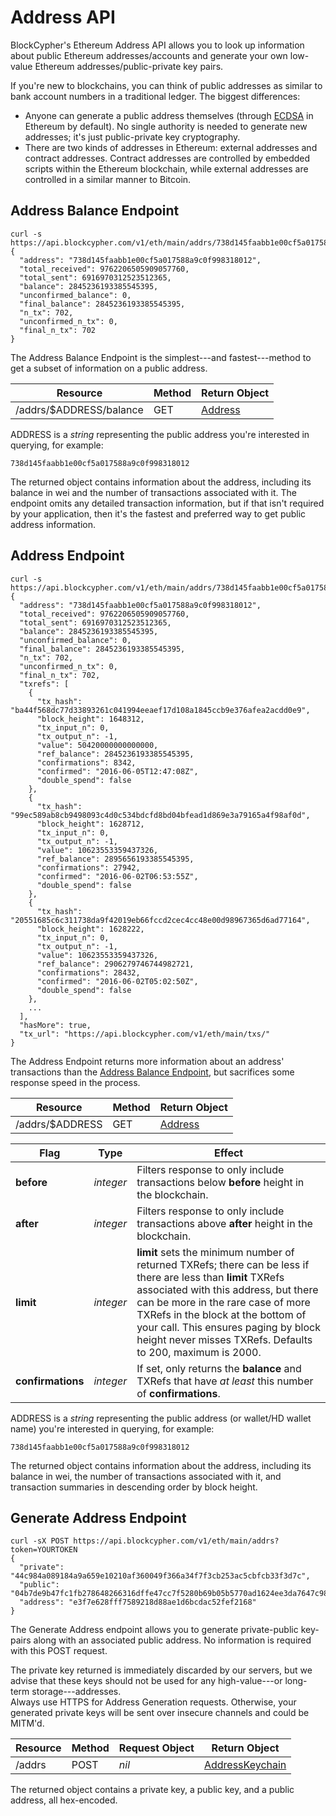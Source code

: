 # Address API

BlockCypher's Ethereum Address API allows you to look up information about public Ethereum addresses/accounts and generate your own low-value Ethereum addresses/public-private key pairs.

If you're new to blockchains, you can think of public addresses as similar to bank account numbers in a traditional ledger. The biggest differences:

- Anyone can generate a public address themselves (through [ECDSA](https://en.wikipedia.org/wiki/Elliptic_Curve_Digital_Signature_Algorithm) in Ethereum by default). No single authority is needed to generate new addresses; it's just public-private key cryptography.
- There are two kinds of addresses in Ethereum: external addresses and contract addresses. Contract addresses are controlled by embedded scripts within the Ethereum blockchain, while external addresses are controlled in a similar manner to Bitcoin.

## Address Balance Endpoint

```shell
curl -s https://api.blockcypher.com/v1/eth/main/addrs/738d145faabb1e00cf5a017588a9c0f998318012/balance
{
  "address": "738d145faabb1e00cf5a017588a9c0f998318012",
  "total_received": 9762206505909057760,
  "total_sent": 6916970312523512365,
  "balance": 2845236193385545395,
  "unconfirmed_balance": 0,
  "final_balance": 2845236193385545395,
  "n_tx": 702,
  "unconfirmed_n_tx": 0,
  "final_n_tx": 702
}
```

The Address Balance Endpoint is the simplest---and fastest---method to get a subset of information on a public address.

Resource | Method | Return Object
-------- | ------ | -------------
/addrs/$ADDRESS/balance | GET | [Address](#address)

ADDRESS is a *string* representing the public address you're interested in querying, for example:

`738d145faabb1e00cf5a017588a9c0f998318012`

The returned object contains information about the address, including its balance in wei and the number of transactions associated with it. The endpoint omits any detailed transaction information, but if that isn't required by your application, then it's the fastest and preferred way to get public address information.

## Address Endpoint

```shell
curl -s https://api.blockcypher.com/v1/eth/main/addrs/738d145faabb1e00cf5a017588a9c0f998318012
{
  "address": "738d145faabb1e00cf5a017588a9c0f998318012",
  "total_received": 9762206505909057760,
  "total_sent": 6916970312523512365,
  "balance": 2845236193385545395,
  "unconfirmed_balance": 0,
  "final_balance": 2845236193385545395,
  "n_tx": 702,
  "unconfirmed_n_tx": 0,
  "final_n_tx": 702,
  "txrefs": [
    {
      "tx_hash": "ba44f568dc77d33893261c041994eeaef17d108a1845ccb9e376afea2acdd0e9",
      "block_height": 1648312,
      "tx_input_n": 0,
      "tx_output_n": -1,
      "value": 50420000000000000,
      "ref_balance": 2845236193385545395,
      "confirmations": 8342,
      "confirmed": "2016-06-05T12:47:08Z",
      "double_spend": false
    },
    {
      "tx_hash": "99ec589ab8cb9498093c4d0c534bdcfd8bd04bfead1d869e3a79165a4f98af0d",
      "block_height": 1628712,
      "tx_input_n": 0,
      "tx_output_n": -1,
      "value": 10623553359437326,
      "ref_balance": 2895656193385545395,
      "confirmations": 27942,
      "confirmed": "2016-06-02T06:53:55Z",
      "double_spend": false
    },
    {
      "tx_hash": "20551685c6c311738da9f42019eb66fccd2cec4cc48e00d98967365d6ad77164",
      "block_height": 1628222,
      "tx_input_n": 0,
      "tx_output_n": -1,
      "value": 10623553359437326,
      "ref_balance": 2906279746744982721,
      "confirmations": 28432,
      "confirmed": "2016-06-02T05:02:50Z",
      "double_spend": false
    },
    ...
  ],
  "hasMore": true,
  "tx_url": "https://api.blockcypher.com/v1/eth/main/txs/"
}
```

The Address Endpoint returns more information about an address' transactions than the [Address Balance Endpoint](#address-balance-endpoint), but sacrifices some response speed in the process.

Resource | Method | Return Object
-------- | ------ | -------------
/addrs/$ADDRESS | GET | [Address](#address)

Flag | Type | Effect
---- | ---- | ------
**before** | *integer* | Filters response to only include transactions below **before** height in the blockchain.
**after** | *integer* | Filters response to only include transactions above **after** height in the blockchain.
**limit** | *integer* | **limit** sets the minimum number of returned TXRefs; there can be less if there are less than **limit** TXRefs associated with this address, but there can be more in the rare case of more TXRefs in the block at the bottom of your call. This ensures paging by block height never misses TXRefs. Defaults to 200, maximum is 2000.
**confirmations** | *integer* | If set, only returns the **balance** and TXRefs that have *at least* this number of **confirmations**.

ADDRESS is a *string* representing the public address (or wallet/HD wallet name) you're interested in querying, for example:

`738d145faabb1e00cf5a017588a9c0f998318012`

The returned object contains information about the address, including its balance in wei, the number of transactions associated with it, and transaction summaries in descending order by block height.

## Generate Address Endpoint

```shell
curl -sX POST https://api.blockcypher.com/v1/eth/main/addrs?token=YOURTOKEN
{
  "private": "44c984a089184a9a659e10210af360049f366a34f7f3cb253ac5cbfcb33f3d7c",
  "public": "04b7de9b47fc1fb278648266316dffe47cc7f5280b69b05b5770ad1624ee3da7647c98ade5e4c35b99e606535eaca54db0f913c8aa1fa7226f15b9996325d0989d",
  "address": "e3f7e628fff7589218d88ae1d6bcdac52fef2168"
}
```

The Generate Address endpoint allows you to generate private-public key-pairs along with an associated public address. No information is required with this POST request.

<aside class="success">
The private key returned is immediately discarded by our servers, but we advise that these keys should not be used for any high-value---or long-term storage---addresses.
</aside>

<aside class="warning">
Always use HTTPS for Address Generation requests. Otherwise, your generated private keys will be sent over insecure channels and could be MITM'd.
</aside>

Resource | Method | Request Object | Return Object
-------- | ------ | -------------- | -------------
/addrs | POST | *nil* | [AddressKeychain](#addresskeychain)

The returned object contains a private key, a public key, and a public address, all hex-encoded.
